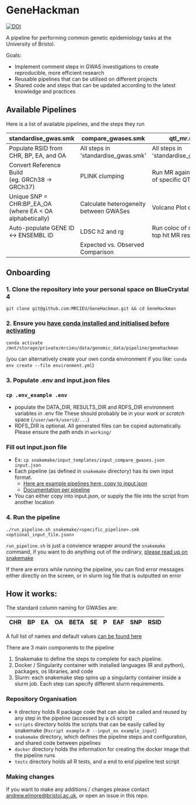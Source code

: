# GeneHackman 

[![DOI](https://zenodo.org/badge/DOI/10.5281/zenodo.10624713.svg)](https://doi.org/10.5281/zenodo.10624713)

A pipeline for performing common genetic epidemiology tasks at the University of Bristol.

Goals:
* Implement comment steps in GWAS investigations to create reproducible, more efficient research
* Reusable pipelines that can be utilised on different projects
* Shared code and steps that can be updated according to the latest knowledge and practices

## Available Pipelines

Here is a list of available pipelines, and the steps they run

| standardise_gwas.smk                                          | compare_gwases.smk                     | qtl_mr.smk                                      | disease_progression.smk                        |
|---------------------------------------------------------------|----------------------------------------|-------------------------------------------------|------------------------------------------------|
| Populate RSID from CHR, BP, EA, and OA                        | All steps in 'standardise_gwas.smk'    | All steps in 'standardise_gwas.smk'             | All steps in 'standardise_gwas.smk'            |
| Convert Reference Build<br/>(eg. GRCh38 -> GRCh37)            | PLINK clumping                         | Run MR against top hits of specific QTL dataset | Run Collider Bias Corrections, compare results |
| Unique SNP = CHR:BP_EA_OA<br/> (where EA < OA alphabetically) | Calculate heterogeneity between GWASes | Volcano Plot of Results                         | Miami Plot of Collider Bias Results            |
| Auto-populate GENE ID <-> ENSEMBL ID                          | LDSC h2 and rg                         | Run coloc of significant top hit MR results     | Expected vs. Observed Comparison               |
|                                                               | Expected vs. Observed Comparison       |                                                 |                                                |

## Onboarding

### 1. Clone the repository into your personal space on BlueCrystal 4
`git clone git@github.com:MRCIEU/GeneHackman.git && cd GeneHackman`

### 2. Ensure you [have conda installed and initialised before activating](https://www.acrc.bris.ac.uk/protected/hpc-docs/software/python_conda.html)

`conda activate /mnt/storage/private/mrcieu/data/genomic_data/pipeline/genehackman`

(you can alternatively create your own conda environment if you like: `conda env create --file environment.yml`)

### 3. Populate .env and input.json files

### `cp .env_example .env`
* populate the DATA_DIR, RESULTS_DIR and RDFS_DIR environment variables in .env file
These should probably be in your *work* or *scratch* space (`/user/work/userid/...`)
* RDFS_DIR is optional.  All generated files can be copied automatically.  Please ensure the path
ends in `working/`

### Fill out input.json file
* Ex: `cp snakemake/input_templates/input_compare_gwases.json input.json`
* Each pipeline (as defined in `snakemake` directory) has its own input format.
  * [Here are example pipelines here, copy to input.json](snakemake/input_templates/)
  * [Documentation per pipeline](snakemake/PIPELINES.md)
* You can either copy into input.json, or supply the file into the script from another location

### 4. Run the pipeline

`./run_pipeline.sh snakemake/<specific_pipeline>.smk <optional_input_file.json>`

`run_pipeline.sh` is just a convience wrapper around the `snakemake` command, if you want to do anything out of the ordinary, [please read up on snakemake](https://snakemake.readthedocs.io/en/v7.26.0/)

If there are errors while running the pipeline, you can find error messages either directly on the screen, or in slurm log file that is outputted on error

## How it works:

The standard column naming for GWASes are:

| CHR | BP  | EA  | OA  | BETA | SE  | P   | EAF | SNP | RSID |
|-----|-----|-----|-----|------|-----|-----|-----|-----|:-----|

A full list of names and default values [can be found here](inst/extdata/predefined_column_maps.csv)

There are 3 main components to the pipeline
1. Snakemake to define the steps to complete for each pipeline.
2. Docker / Singularity container with installed languages (R and python), packages, os libraries, and code
3. Slurm: each snakemake step spins up a singularity container inside a slurm job.  Each step can specify different slurm requirements.

### Repository Organisation

* `R` directory holds R package code that can also be called and reused by any step in the pipeline (accessed by a cli script)
* `scripts` directory holds the scripts that can be easily called by snakemake (`Rscript example.R --input_ex example_input`)
* `snakemake` directory, which defines the pipeline steps and configuration, and shared code between pipelines
* `docker` directory holds the information for creating the docker image that the pipeline runs
* `tests` directory holds all R tests, and a end to end pipeline test script 

### Making changes

If you want to make any additions / changes please contact andrew.elmore@bristol.ac.uk, or open an issue in this repo.

